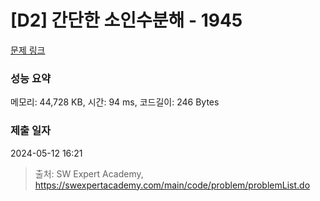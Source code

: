 # [D2] 간단한 소인수분해 - 1945 

[문제 링크](https://swexpertacademy.com/main/code/problem/problemDetail.do?contestProbId=AV5Pl0Q6ANQDFAUq) 

### 성능 요약

메모리: 44,728 KB, 시간: 94 ms, 코드길이: 246 Bytes

### 제출 일자

2024-05-12 16:21



> 출처: SW Expert Academy, https://swexpertacademy.com/main/code/problem/problemList.do